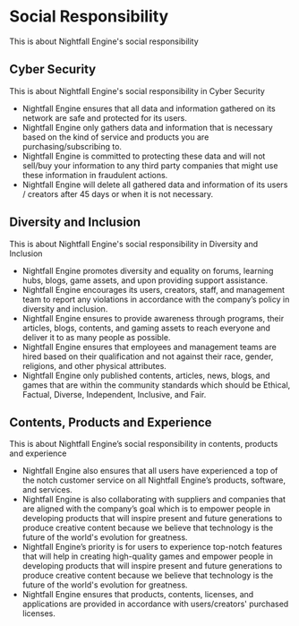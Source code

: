 # Social Responsibility

This is about Nightfall Engine's social responsibility

## Cyber Security

This is about Nightfall Engine's social responsibility in Cyber Security

- Nightfall Engine ensures that all data and information gathered on its network are safe and protected for its users.
- Nightfall Engine only gathers data and information that is necessary based on the kind of service and products you are purchasing/subscribing to.
- Nightfall Engine is committed to protecting these data and will not sell/buy your information to any third party companies that might use these information in fraudulent actions.
- Nightfall Engine will delete all gathered data and information of its users / creators after 45 days or when it is not necessary.

## Diversity and Inclusion

This is about Nightfall Engine's social responsibility in Diversity and Inclusion

- Nightfall Engine promotes diversity and equality on forums, learning hubs, blogs, game assets, and upon providing support assistance.
- Nightfall Engine encourages its users, creators, staff, and management team to report any violations in accordance with the company’s policy in diversity and inclusion.
- Nightfall Engine ensures to provide awareness through programs, their articles, blogs, contents, and gaming assets to reach everyone and deliver it to as many people as possible.
- Nightfall Engine ensures that employees and management teams are hired based on their qualification and not against their race, gender, religions, and other physical attributes.
- Nightfall Engine only published contents, articles, news, blogs, and games that are within the community standards which should be Ethical, Factual, Diverse, Independent, Inclusive, and Fair.

## Contents, Products and Experience

This is about Nightfall Engine’s social responsibility in contents, products and experience

- Nightfall Engine also ensures that all users have experienced a top of the notch customer service on all Nightfall Engine’s products, software, and services.
- Nightfall Engine is also collaborating with suppliers and companies that are aligned with the company’s goal which is to empower people in developing products that will inspire present and future generations to produce creative content because we believe that technology is the future of the world's evolution for greatness.
- Nightfall Engine’s priority is for users to experience top-notch features that will help in creating high-quality games and empower people in developing products that will inspire present and future generations to produce creative content because we believe that technology is the future of the world's evolution for greatness.
- Nightfall Engine ensures that products, contents, licenses, and applications are provided in accordance with users/creators' purchased licenses.